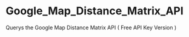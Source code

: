 # Google_Map_Distance_Matrix_API
Querys the Google Map Distance Matrix API ( Free API Key Version ) 
